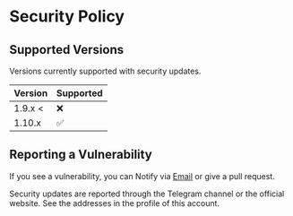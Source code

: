 # Security Policy

## Supported Versions

Versions currently supported with security updates.

| Version | Supported          |
|---------|--------------------|
| 1.9.x < | :x:                |
| 1.10.x  | :white_check_mark: |

## Reporting a Vulnerability

If you see a vulnerability, you can Notify via [Email](mailto:LaraXGram@gmail.com]) or give a pull request.

Security updates are reported through the Telegram channel or the official website.
See the addresses in the profile of this account.
